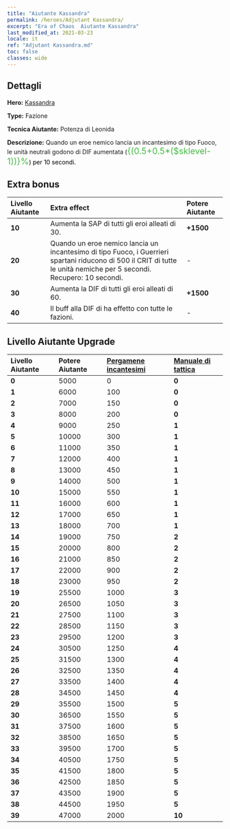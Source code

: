 ```yaml
---
title: "Aiutante Kassandra"
permalink: /heroes/Adjutant Kassandra/
excerpt: "Era of Chaos  Aiutante Kassandra"
last_modified_at: 2021-03-23
locale: it
ref: "Adjutant Kassandra.md"
toc: false
classes: wide
---
```

## Dettagli
 **Hero:**  [Kassandra](/it/heroes/Kassandra/) 

 **Type:**  Fazione 

 **Tecnica Aiutante:**  Potenza di Leonida 

 **Descrizione:** Quando un eroe nemico lancia un incantesimo di tipo Fuoco, le unità neutrali godono di DIF aumentata (<span style="color: #48b946;font-size:20px">{(0.5+0.5*($sklevel-1))}%</span><span style="color: black">) per 10 secondi.

## Extra bonus

  | Livello Aiutante | Extra effect | Potere Aiutante  |
  |:---|:-------|:------------|
  | **10** | Aumenta la SAP di tutti gli eroi alleati di 30. | **+1500** |
  | **20** | Quando un eroe nemico lancia un incantesimo di tipo Fuoco, i Guerrieri spartani riducono di 500 il CRIT di tutte le unità nemiche per 5 secondi. Recupero: 10 secondi. | - |
  | **30** | Aumenta la DIF di tutti gli eroi alleati di 60. | **+1500** |
  | **40** | Il buff alla DIF di <Potenza di Leonida> ha effetto con tutte le fazioni. | - |


## Livello Aiutante Upgrade

  | Livello Aiutante | Potere Aiutante | [Pergamene incantesimi](/it/Items/con_694/) | [Manuale di tattica](/it/Items/unk_2115/)  |
  |:-------|:-------|:------------|:------------|
  | **0** | 5000 | 0 | **0** |
  | **1** | 6000 | 100 | **0** |
  | **2** | 7000 | 150 | **0** |
  | **3** | 8000 | 200 | **0** |
  | **4** | 9000 | 250 | **1** |
  | **5** | 10000 | 300 | **1** |
  | **6** | 11000 | 350 | **1** |
  | **7** | 12000 | 400 | **1** |
  | **8** | 13000 | 450 | **1** |
  | **9** | 14000 | 500 | **1** |
  | **10** | 15000 | 550 | **1** |
  | **11** | 16000 | 600 | **1** |
  | **12** | 17000 | 650 | **1** |
  | **13** | 18000 | 700 | **1** |
  | **14** | 19000 | 750 | **2** |
  | **15** | 20000 | 800 | **2** |
  | **16** | 21000 | 850 | **2** |
  | **17** | 22000 | 900 | **2** |
  | **18** | 23000 | 950 | **2** |
  | **19** | 25500 | 1000 | **3** |
  | **20** | 26500 | 1050 | **3** |
  | **21** | 27500 | 1100 | **3** |
  | **22** | 28500 | 1150 | **3** |
  | **23** | 29500 | 1200 | **3** |
  | **24** | 30500 | 1250 | **4** |
  | **25** | 31500 | 1300 | **4** |
  | **26** | 32500 | 1350 | **4** |
  | **27** | 33500 | 1400 | **4** |
  | **28** | 34500 | 1450 | **4** |
  | **29** | 35500 | 1500 | **5** |
  | **30** | 36500 | 1550 | **5** |
  | **31** | 37500 | 1600 | **5** |
  | **32** | 38500 | 1650 | **5** |
  | **33** | 39500 | 1700 | **5** |
  | **34** | 40500 | 1750 | **5** |
  | **35** | 41500 | 1800 | **5** |
  | **36** | 42500 | 1850 | **5** |
  | **37** | 43500 | 1900 | **5** |
  | **38** | 44500 | 1950 | **5** |
  | **39** | 47000 | 2000 | **10** |
